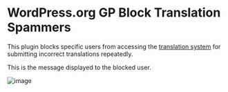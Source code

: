 # WordPress.org GP Block Translation Spammers

This plugin blocks specific users from accessing the [translation system](https://translate.wordpress.org/) for submitting incorrect translations repeatedly.

This is the message displayed to the blocked user.

![image](https://github.com/user-attachments/assets/323281d5-83f0-42f7-9f56-cc9a0ad4d36d)

